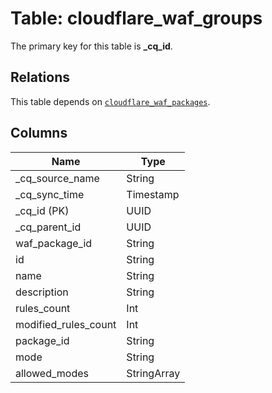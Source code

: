 # Table: cloudflare_waf_groups



The primary key for this table is **_cq_id**.

## Relations
This table depends on [`cloudflare_waf_packages`](cloudflare_waf_packages.md).

## Columns
| Name          | Type          |
| ------------- | ------------- |
|_cq_source_name|String|
|_cq_sync_time|Timestamp|
|_cq_id (PK)|UUID|
|_cq_parent_id|UUID|
|waf_package_id|String|
|id|String|
|name|String|
|description|String|
|rules_count|Int|
|modified_rules_count|Int|
|package_id|String|
|mode|String|
|allowed_modes|StringArray|